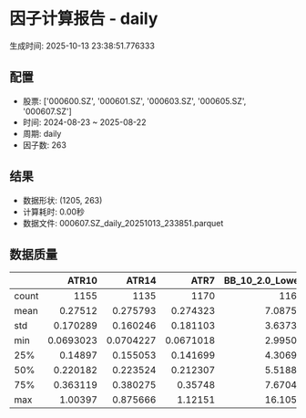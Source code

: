# 因子计算报告 - daily

生成时间: 2025-10-13 23:38:51.776333

## 配置

- 股票: ['000600.SZ', '000601.SZ', '000603.SZ', '000605.SZ', '000607.SZ']
- 时间: 2024-08-23 ~ 2025-08-22
- 周期: daily
- 因子数: 263

## 结果

- 数据形状: (1205, 263)
- 计算耗时: 0.00秒
- 数据文件: 000607.SZ_daily_20251013_233851.parquet

## 数据质量

|       |        ATR10 |        ATR14 |         ATR7 |   BB_10_2.0_Lower |   BB_10_2.0_Middle |   BB_10_2.0_Upper |   BB_10_2.0_Width |   BB_15_2.0_Lower |   BB_15_2.0_Middle |   BB_15_2.0_Upper |   BB_15_2.0_Width |   BB_20_2.0_Lower |   BB_20_2.0_Middle |   BB_20_2.0_Upper |   BB_20_2.0_Width |    BOLB_20 |     CCI10 |     CCI14 |     CCI20 |      EMA12 |      EMA15 |      EMA20 |       EMA3 |       EMA5 |       EMA8 |    FIXLB10 |     FIXLB3 |     FIXLB5 |     FIXLB8 |     FMAX10 |     FMAX15 |     FMAX20 |      FMAX5 |    FMEAN10 |    FMEAN15 |    FMEAN20 |     FMEAN5 |     FMIN10 |     FMIN15 |     FMIN20 |      FMIN5 |     FSTD10 |     FSTD15 |     FSTD20 |      FSTD5 |   Flow_Price_Divergence |   Flow_Reversal_Ratio |   Flow_Tier_Ratio_Delta |   Institutional_Absorption |    LEXLB10 |     LEXLB3 |     LEXLB5 |     LEXLB8 |   LargeOrder_Ratio |       MA10 |       MA15 |       MA20 |        MA3 |        MA5 |        MA8 |         MACD |   MACD_12_26_9 |   MACD_6_13_4 |   MACD_8_17_5 |     MACD_HIST |   MACD_SIGNAL |   MEANLB10 |    MEANLB3 |    MEANLB5 |    MEANLB8 |       MSTD10 |       MSTD15 |        MSTD5 |   MainFlow_Momentum |   MainNetInflow_Rate |    Momentum1 |   Momentum10 |   Momentum12 |   Momentum15 |   Momentum20 |    Momentum3 |    Momentum5 |    Momentum8 |   MoneyFlow_Consensus |   MoneyFlow_Hierarchy |   Northbound_NetInflow_Rate |               OBV |   OBV_SMA10 |   OBV_SMA15 |   OBV_SMA20 |   OBV_SMA5 |   OrderConcentration |   Position10 |   Position12 |   Position15 |   Position20 |   Position25 |   Position30 |   Position5 |   Position8 |       RAND |     RANDNX |      RANDX |      RPROB |    RPROBCX |    RPROBNX |     RPROBX |       RSI |     RSI10 |     RSI14 |      RSI7 |       STCX |      STOCH |   STOCH_10_14 |   STOCH_14_20 |   STOCH_7_10 |        STX |   SuperLargeOrder_Ratio |   TA_ADXR_14 |   TA_ADX_14 |   TA_APO_fastperiod12_matype0_slowperiod26 |   TA_AROONOSC_14 |   TA_AROON_14_down |   TA_AROON_14_up |   TA_CCI_14 |   TA_CDL2CROWS |   TA_CDL3BLACKCROWS |   TA_CDL3INSIDE |   TA_CDL3LINESTRIKE |   TA_CDL3OUTSIDE |   TA_CDL3STARSINSOUTH |   TA_CDL3WHITESOLDIERS |   TA_CDLABANDONEDBABY |   TA_CDLADVANCEBLOCK |   TA_CDLBELTHOLD |   TA_CDLBREAKAWAY |   TA_CDLCLOSINGMARUBOZU |   TA_CDLCONCEALBABYSWALL |   TA_CDLCOUNTERATTACK |   TA_CDLDARKCLOUDCOVER |   TA_CDLDOJI |   TA_CDLDOJISTAR |   TA_CDLDRAGONFLYDOJI |   TA_CDLENGULFING |   TA_CDLEVENINGDOJISTAR |   TA_CDLEVENINGSTAR |   TA_CDLGAPSIDESIDEWHITE |   TA_CDLGRAVESTONEDOJI |   TA_CDLHAMMER |   TA_CDLHANGINGMAN |   TA_CDLHARAMI |   TA_CDLHARAMICROSS |   TA_CDLHIGHWAVE |   TA_CDLHIKKAKE |   TA_CDLHOMINGPIGEON |   TA_CDLIDENTICAL3CROWS |   TA_CDLINNECK |   TA_CDLINVERTEDHAMMER |   TA_CDLKICKING |   TA_CDLKICKINGBYLENGTH |   TA_CDLLADDERBOTTOM |   TA_CDLLONGLEGGEDDOJI |   TA_CDLLONGLINE |   TA_CDLMARUBOZU |   TA_CDLMATCHINGLOW |   TA_CDLMATHOLD |   TA_CDLMORNINGDOJISTAR |   TA_CDLMORNINGSTAR |   TA_CDLONNECK |   TA_CDLPIERCING |   TA_CDLRICKSHAWMAN |   TA_CDLRISEFALL3METHODS |   TA_CDLSEPARATINGLINES |   TA_CDLSHOOTINGSTAR |   TA_CDLSHORTLINE |   TA_CDLSPINNINGTOP |   TA_CDLSTALLEDPATTERN |   TA_CDLSTICKSANDWICH |   TA_CDLTAKURI |   TA_CDLTASUKIGAP |   TA_CDLTHRUSTING |   TA_CDLTRISTAR |   TA_CDLUNIQUE3RIVER |   TA_CDLUPSIDEGAP2CROWS |   TA_CDLXSIDEGAP3METHODS |   TA_DEMA_10 |   TA_DEMA_20 |   TA_DEMA_5 |   TA_DX_14 |   TA_EMA_10 |   TA_EMA_20 |   TA_EMA_30 |   TA_EMA_5 |   TA_EMA_60 |   TA_KAMA_10 |   TA_KAMA_20 |   TA_MFI_14 |   TA_MIDPRICE_10 |   TA_MIDPRICE_20 |   TA_MIDPRICE_5 |   TA_MOM_10 |   TA_ROCP_10 |   TA_ROCR100_10 |   TA_ROCR_10 |   TA_ROC_10 |   TA_RSI_14 |     TA_SAR |   TA_SMA_10 |   TA_SMA_20 |   TA_SMA_30 |   TA_SMA_5 |   TA_SMA_60 |   TA_STOCHF_D |   TA_STOCHF_K |   TA_STOCHRSI_fastd_period3_fastk_period5_timeperiod14_D |   TA_STOCHRSI_fastd_period3_fastk_period5_timeperiod14_K |   TA_STOCH_D |   TA_STOCH_K |   TA_T3_10 |   TA_T3_20 |    TA_T3_5 |   TA_TEMA_10 |   TA_TEMA_20 |   TA_TEMA_5 |   TA_TRIMA_10 |   TA_TRIMA_20 |   TA_TRIMA_5 |   TA_TRIX_14 |   TA_ULTOSC_timeperiod17_timeperiod214_timeperiod328 |   TA_WILLR_14 |   TA_WMA_10 |   TA_WMA_20 |   TA_WMA_5 |   TRENDLB10 |     TRENDLB3 |     TRENDLB5 |    TRENDLB8 |     Trend10 |     Trend12 |     Trend15 |     Trend20 |     Trend25 |       Trend5 |      Trend8 |     VWAP10 |     VWAP15 |     VWAP20 |     VWAP25 |     VWAP30 |   Volume_Momentum10 |   Volume_Momentum15 |   Volume_Momentum20 |   Volume_Momentum25 |   Volume_Momentum30 |   Volume_Ratio10 |   Volume_Ratio15 |   Volume_Ratio20 |   Volume_Ratio25 |   Volume_Ratio30 |   WILLR14 |   WILLR18 |   WILLR21 |    WILLR9 |
|:------|-------------:|-------------:|-------------:|------------------:|-------------------:|------------------:|------------------:|------------------:|-------------------:|------------------:|------------------:|------------------:|-------------------:|------------------:|------------------:|-----------:|----------:|----------:|----------:|-----------:|-----------:|-----------:|-----------:|-----------:|-----------:|-----------:|-----------:|-----------:|-----------:|-----------:|-----------:|-----------:|-----------:|-----------:|-----------:|-----------:|-----------:|-----------:|-----------:|-----------:|-----------:|-----------:|-----------:|-----------:|-----------:|------------------------:|----------------------:|------------------------:|---------------------------:|-----------:|-----------:|-----------:|-----------:|-------------------:|-----------:|-----------:|-----------:|-----------:|-----------:|-----------:|-------------:|---------------:|--------------:|--------------:|--------------:|--------------:|-----------:|-----------:|-----------:|-----------:|-------------:|-------------:|-------------:|--------------------:|---------------------:|-------------:|-------------:|-------------:|-------------:|-------------:|-------------:|-------------:|-------------:|----------------------:|----------------------:|----------------------------:|------------------:|------------:|------------:|------------:|-----------:|---------------------:|-------------:|-------------:|-------------:|-------------:|-------------:|-------------:|------------:|------------:|-----------:|-----------:|-----------:|-----------:|-----------:|-----------:|-----------:|----------:|----------:|----------:|----------:|-----------:|-----------:|--------------:|--------------:|-------------:|-----------:|------------------------:|-------------:|------------:|-------------------------------------------:|-----------------:|-------------------:|-----------------:|------------:|---------------:|--------------------:|----------------:|--------------------:|-----------------:|----------------------:|-----------------------:|----------------------:|---------------------:|-----------------:|------------------:|------------------------:|-------------------------:|----------------------:|-----------------------:|-------------:|-----------------:|----------------------:|------------------:|------------------------:|--------------------:|-------------------------:|-----------------------:|---------------:|-------------------:|---------------:|--------------------:|-----------------:|----------------:|---------------------:|------------------------:|---------------:|-----------------------:|----------------:|------------------------:|---------------------:|-----------------------:|-----------------:|-----------------:|--------------------:|----------------:|------------------------:|--------------------:|---------------:|-----------------:|--------------------:|-------------------------:|------------------------:|---------------------:|------------------:|--------------------:|-----------------------:|----------------------:|---------------:|------------------:|------------------:|----------------:|---------------------:|------------------------:|-------------------------:|-------------:|-------------:|------------:|-----------:|------------:|------------:|------------:|-----------:|------------:|-------------:|-------------:|------------:|-----------------:|-----------------:|----------------:|------------:|-------------:|----------------:|-------------:|------------:|------------:|-----------:|------------:|------------:|------------:|-----------:|------------:|--------------:|--------------:|---------------------------------------------------------:|---------------------------------------------------------:|-------------:|-------------:|-----------:|-----------:|-----------:|-------------:|-------------:|------------:|--------------:|--------------:|-------------:|-------------:|-----------------------------------------------------:|--------------:|------------:|------------:|-----------:|------------:|-------------:|-------------:|------------:|------------:|------------:|------------:|------------:|------------:|-------------:|------------:|-----------:|-----------:|-----------:|-----------:|-----------:|--------------------:|--------------------:|--------------------:|--------------------:|--------------------:|-----------------:|-----------------:|-----------------:|-----------------:|-----------------:|----------:|----------:|----------:|----------:|
| count | 1155         | 1135         | 1170         |        1160       |         1160       |        1160       |        1160       |        1135       |         1135       |        1135       |        1135       |        1110       |         1110       |        1110       |        1110       | 1205       | 1115      | 1075      | 1015      | 1205       | 1205       | 1205       | 1205       | 1205       | 1205       | 1205       | 1205       | 1205       | 1205       | 1160       | 1135       | 1110       | 1185       | 1205       | 1205       | 1205       | 1205       | 1205       | 1205       | 1205       | 1205       | 1205       | 1205       | 1205       | 1205       |            1163         |           1205        |            1160         |                1205        | 1205       | 1205       | 1205       | 1205       |       1138         | 1160       | 1135       | 1110       | 1195       | 1185       | 1170       | 1040         |   1040         |  1130         |  1105         | 1040          |  1040         | 1205       | 1205       | 1205       | 1205       | 1160         | 1135         | 1185         |        1138         |        1196          | 1155         | 1155         | 1155         | 1155         | 1155         | 1155         | 1155         | 1155         |           1200        |        1192           |               1196          |    1205           |  1160       |  1135       |  1110       | 1185       |        1192          |  1160        |  1150        |  1135        |  1110        |  1085        |  1060        | 1185        | 1170        | 1205       | 1205       | 1205       | 1205       | 1205       | 1205       | 1205       | 1135      | 1155      | 1135      | 1170      | 1205       | 1120       |     1030      |      950      |   1085       | 1205       |          1078           |   1070       |  1070       |                                 1150       |       1205       |         1205       |       1205       |   1075      |           1205 |                1205 |     1205        |                1205 |      1205        |            1190       |           1205         |                  1205 |          1205        |       1205       |              1205 |              1205       |                     1205 |          1205         |            1205        |    1205      |     1205         |            1205       |        1205       |             1205        |          1205       |              1205        |             1205       |     1205       |         1205       |   1205         |         1205        |       1205       |     1205        |          1205        |            1205         |   1205         |             1205       |    1205         |            1205         |                 1205 |              1205      |       1205       |       1205       |          1205       |            1205 |             1205        |         1205        |    1205        |       1205       |           1205      |                     1205 |              1205       |          1205        |       1205        |          1205       |             1205       |                  1205 |     1205       |              1205 |       1205        |     1205        |                 1205 |                    1205 |             1205         |   1205       |   1205       |  1205       | 1205       |  1205       |  1205       |  1205       | 1205       |  1205       |   1160       |   1110       |  1205       |       1205       |       1205       |      1205       |  1205       |   1205       |      1205       |   1205       |  1155       |   1135      | 1205       |  1160       |  1110       |  1060       | 1185       |   910       |    1205       |    1205       |                                               1205       |                                               1205       |   1205       |   1205       | 1205       | 1205       | 1205       |   1205       |   1205       |  1205       |    1160       |    1110       |   1185       |   1205       |                                           1205       |     1140      |  1160       |  1110       | 1185       | 1160        | 1195         | 1185         | 1170        | 1160        | 1150        | 1135        | 1110        | 1085        | 1185         | 1170        | 1110       | 1110       | 1110       | 1110       | 1110       |        1155         |        1155         |        1155         |        1155         |        1155         |       1205       |       1205       |       1205       |       1205       |       1205       | 1140      | 1120      | 1105      | 1165      |
| mean  |    0.27512   |    0.275793  |    0.274323  |           7.08753 |            7.1339  |           7.18027 |           7.1339  |           7.0864  |            7.14541 |           7.20441 |           7.14541 |           7.08804 |            7.15807 |           7.22811 |           7.15807 |    7.11584 |   22.1591 |   22.6709 |   22.3116 |    7.0479  |    7.02945 |    6.9988  |    7.10322 |    7.09087 |    7.07246 |    7.11584 |    7.11584 |    7.11584 |    7.11584 |    7.1339  |    7.14541 |    7.15807 |    7.12318 |    7.11584 |    7.11584 |    7.11584 |    7.11584 |    7.11584 |    7.11584 |    7.11584 |    7.11584 |    7.11584 |    7.11584 |    7.11584 |    7.11584 |              -0.374904  |              0.459751 |               0.699636  |                   0.205809 |    7.11584 |    7.11584 |    7.11584 |    7.11584 |          0.21052   |    7.1339  |    7.14541 |    7.15807 |    7.1192  |    7.12318 |    7.12952 |    0.0909379 |      0.0909379 |     0.0467672 |     0.0614386 |   -0.00522189 |     0.0961598 |    7.11584 |    7.11584 |    7.11584 |    7.11584 |    0.244383  |    0.305398  |    0.169731  |          -0.593819  |          -0.00983856 |    0.0253158 |    0.0253158 |    0.0253158 |    0.0253158 |    0.0253158 |    0.0253158 |    0.0253158 |    0.0253158 |              0.493639 |        -908.519       |                 -0.00365501 |       4.06289e+06 |     7.1339  |     7.14541 |     7.15807 |    7.12318 |         390.394      |     0.497193 |     0.501091 |     0.505097 |     0.51625  |     0.516    |     0.518098 |    0.494997 |    0.495963 |    7.11584 |    7.11584 |    7.11584 |    7.11584 |    7.11584 |    7.11584 |    7.11584 |   54.2014 |   53.9037 |   54.2014 |   53.5986 |    7.11584 |   50.5209  |       49.1065 |       49.2806 |     49.6304  |    7.11584 |             0.0684722   |     28.1738  |    28.1738  |                                    7.13839 |          7.11584 |            7.11584 |          7.11584 |     22.6709 |              0 |                   0 |       -0.248963 |                   0 |         0.912863 |              52.9865  |              0.0829876 |                     0 |            -0.580913 |          1.57676 |                 0 |                 2.40664 |                        0 |            -0.0829876 |              -0.497925 |      15.9336 |        0.0829876 |               2.40664 |           1.21162 |               -0.248963 |            -0.33195 |                -0.165975 |                1.74274 |        2.24066 |           -1.74274 |     -0.0497925 |           -0.365145 |          3.73444 |        0.829876 |             0.497925 |              -0.0829876 |     -0.0829876 |                1.41079 |      -0.0829876 |              -0.0829876 |                    0 |                14.7718 |          1.16183 |          1.49378 |             1.07884 |               0 |                0.248963 |            0.746888 |      -0.165975 |          0.33195 |             10.7054 |                        0 |                -0.33195 |            -0.995851 |          0.995851 |             4.48133 |               -0.33195 |                     0 |        2.40664 |                 0 |         -0.995851 |       -0.165975 |                    0 |                       0 |                0.0829876 |      7.06019 |      6.9988  |     7.09087 |    7.11584 |     7.06019 |     6.9988  |     6.93873 |    7.09087 |     6.7715  |      7.1339  |      7.15807 |     7.11584 |          7.11584 |          7.11584 |         7.11584 |     7.11584 |      7.11584 |         7.11584 |      7.11584 |     2.53158 |     54.2014 |    7.11584 |     7.1339  |     7.15807 |     7.1769  |    7.12318 |     7.19487 |       7.11584 |       7.11584 |                                                  7.11584 |                                                  7.11584 |      7.11584 |      7.11584 |    7.11584 |    7.11584 |    7.11584 |      7.06019 |      6.9988  |     7.09087 |       7.1339  |       7.15807 |      7.12318 |      7.11584 |                                              7.11584 |      -49.6579 |     7.1339  |     7.15807 |    7.12318 |    0.191067 |    0.0636637 |    0.0899178 |    0.146928 |    0.191067 |    0.234346 |    0.299845 |    0.394684 |    0.417682 |    0.0899178 |    0.146928 |    7.27918 |    7.27918 |    7.27918 |    7.27918 |    7.27918 |           0.0253158 |           0.0253158 |           0.0253158 |           0.0253158 |           0.0253158 |          7.11584 |          7.11584 |          7.11584 |          7.11584 |          7.11584 |  -49.6579 |  -48.6407 |  -48.3105 |  -50.3936 |
| std   |    0.170289  |    0.160246  |    0.181103  |           3.63739 |            3.66026 |           3.68364 |           3.66026 |           3.62284 |            3.65129 |           3.68043 |           3.65129 |           3.61004 |            3.64267 |           3.67616 |           3.64267 |    3.67883 |   89.3029 |   86.0122 |   86.5446 |    3.63223 |    3.62104 |    3.60323 |    3.66894 |    3.66017 |    3.64782 |    3.67883 |    3.67883 |    3.67883 |    3.67883 |    3.66026 |    3.65129 |    3.64267 |    3.66977 |    3.67883 |    3.67883 |    3.67883 |    3.67883 |    3.67883 |    3.67883 |    3.67883 |    3.67883 |    3.67883 |    3.67883 |    3.67883 |    3.67883 |               0.522385  |              0.498584 |              11.9977    |                   0.40446  |    3.67883 |    3.67883 |    3.67883 |    3.67883 |          0.0414123 |    3.66026 |    3.65129 |    3.64267 |    3.67416 |    3.66977 |    3.66375 |    0.244524  |      0.244524  |     0.194815  |     0.209708  |    0.0898726  |     0.226945  |    3.67883 |    3.67883 |    3.67883 |    3.67883 |    0.259197  |    0.301264  |    0.196719  |          18.7105    |           0.0222153  |    0.10779   |    0.10779   |    0.10779   |    0.10779   |    0.10779   |    0.10779   |    0.10779   |    0.10779   |              0.232059 |      508899           |                  0.0148182  |       2.85992e+06 |     3.66026 |     3.65129 |     3.64267 |    3.66977 |      259524          |     0.297755 |     0.296696 |     0.291329 |     0.286589 |     0.274637 |     0.269124 |    0.301043 |    0.297824 |    3.67883 |    3.67883 |    3.67883 |    3.67883 |    3.67883 |    3.67883 |    3.67883 |   11.0925 |   13.5496 |   11.0925 |   16.4699 |    3.67883 |   27.3921  |       18.5296 |       17.2569 |     19.0639  |    3.67883 |             0.0405507   |     11.4497  |    11.4497  |                                    3.65676 |          3.67883 |            3.67883 |          3.67883 |     86.0122 |              0 |                   0 |       11.159    |                   0 |        17.5064   |              25.1796  |              2.88076   |                     0 |             7.60275  |         37.4322  |                 0 |                36.2602  |                        0 |             2.88076   |               7.04172  |      36.6141 |       16.0458    |              15.3319  |          32.5167  |                4.98547  |             5.75433 |                 5.76151  |               13.0912  |       14.8063  |           13.0912  |     25.7834    |           13.0371   |         34.5016  |       38.2244   |             7.04172  |               2.88076   |      2.88076   |               11.7985  |       2.88076   |               2.88076   |                    0 |                35.4967 |         42.9244  |         21.8974  |            10.3348  |               0 |                4.98547  |            8.61351  |       4.07231  |          5.75433 |             30.931  |                        0 |                 5.75433 |             9.93354  |         42.3442   |            44.7937  |                5.75433 |                     0 |       15.3319  |                 0 |          9.93354  |        4.07231  |                    0 |                       0 |                6.44371   |      3.63992 |      3.60323 |     3.66017 |    3.67883 |     3.63992 |     3.60323 |     3.57038 |    3.66017 |     3.48623 |      3.66026 |      3.64267 |     3.67883 |          3.67883 |          3.67883 |         3.67883 |     3.67883 |      3.67883 |         3.67883 |      3.67883 |    10.779   |     11.0925 |    3.67883 |     3.66026 |     3.64267 |     3.62384 |    3.66977 |     3.56863 |       3.67883 |       3.67883 |                                                  3.67883 |                                                  3.67883 |      3.67883 |      3.67883 |    3.67883 |    3.67883 |    3.67883 |      3.63992 |      3.60323 |     3.66017 |       3.66026 |       3.64267 |      3.66977 |      3.67883 |                                              3.67883 |       29.3983 |     3.66026 |     3.64267 |    3.66977 |    1.18868  |    0.863148  |    1.0309    |    1.1407   |    1.18868  |    1.2259   |    1.25644  |    1.28725  |    1.26894  |    1.0309    |    1.1407   |    3.67261 |    3.67261 |    3.67261 |    3.67261 |    3.67261 |           0.10779   |           0.10779   |           0.10779   |           0.10779   |           0.10779   |          3.67883 |          3.67883 |          3.67883 |          3.67883 |          3.67883 |   29.3983 |   28.789  |   28.5015 |   29.8312 |
| min   |    0.0693023 |    0.0704227 |    0.0671018 |           2.99501 |            3.011   |           3.02699 |           3.011   |           3.01313 |            3.02733 |           3.04154 |           3.02733 |           3.0223  |            3.0355  |           3.0487  |           3.0355  |    2.88    | -300.008  | -198.338  | -262.35   |    2.92361 |    2.92484 |    2.9261  |    2.9075  |    2.91556 |    2.92062 |    2.88    |    2.88    |    2.88    |    2.88    |    3.011   |    3.02733 |    3.0355  |    2.938   |    2.88    |    2.88    |    2.88    |    2.88    |    2.88    |    2.88    |    2.88    |    2.88    |    2.88    |    2.88    |    2.88    |    2.88    |              -0.996196  |              0        |              -1         |                   0        |    2.88    |    2.88    |    2.88    |    2.88    |          0.0757141 |    3.011   |    3.02733 |    3.0355  |    2.91667 |    2.938   |    2.99625 |   -0.378777  |     -0.378777  |    -0.729087  |    -0.568962  |   -0.434817   |    -0.321852  |    2.88    |    2.88    |    2.88    |    2.88    |    0.0287518 |    0.0348056 |    0         |        -526.333     |          -0.0707063  |   -0.326681  |   -0.326681  |   -0.326681  |   -0.326681  |   -0.326681  |   -0.326681  |   -0.326681  |   -0.326681  |              0        |          -3.72468e+06 |                 -0.0808821  | -938152           |     3.011   |     3.02733 |     3.0355  |    2.938   |          -1.8127e+06 |     0        |     0        |     0        |     0        |     0        |     0        |    0        |    0        |    2.88    |    2.88    |    2.88    |    2.88    |    2.88    |    2.88    |    2.88    |   20.5965 |   16.4926 |   20.5965 |   13.7048 |    2.88    |    1.21672 |       10.4254 |        6.9339 |      6.87338 |    2.88    |             0.000606771 |      8.73478 |     8.73478 |                                    3.01667 |          2.88    |            2.88    |          2.88    |   -198.338  |              0 |                   0 |     -100        |                   0 |      -100        |               1.98804 |              0         |                     0 |          -100        |       -100       |                 0 |              -100       |                        0 |          -100         |            -100        |       0      |     -100         |               0       |        -100       |             -100        |          -100       |              -100        |                0       |        0       |         -100       |   -100         |         -100        |       -100       |     -200        |             0        |            -100         |   -100         |                0       |    -100         |            -100         |                    0 |                 0      |       -100       |       -100       |             0       |               0 |                0        |            0        |    -100        |          0       |              0      |                        0 |              -100       |          -100        |       -100        |          -100       |             -100       |                     0 |        0       |                 0 |       -100        |     -100        |                    0 |                       0 |             -100         |      2.9224  |      2.9261  |     2.91556 |    2.88    |     2.9224  |     2.9261  |     2.92738 |    2.91556 |     2.92868 |      3.011   |      3.0355  |     2.88    |          2.88    |          2.88    |         2.88    |     2.88    |      2.88    |         2.88    |      2.88    |   -32.6681  |     20.5965 |    2.88    |     3.011   |     3.0355  |     3.20067 |    2.938   |     3.50117 |       2.88    |       2.88    |                                                  2.88    |                                                  2.88    |      2.88    |      2.88    |    2.88    |    2.88    |    2.88    |      2.9224  |      2.9261  |     2.91556 |       3.011   |       3.0355  |      2.938   |      2.88    |                                              2.88    |     -100      |     3.011   |     3.0355  |    2.938   |   -2.63719  |   -1.1547    |   -1.76871   |   -2.30596  |   -2.63719  |   -2.77409  |   -2.89406  |   -2.94549  |   -3.3357   |   -1.76871   |   -2.30596  |    3.03754 |    3.03754 |    3.03754 |    3.03754 |    3.03754 |          -0.326681  |          -0.326681  |          -0.326681  |          -0.326681  |          -0.326681  |          2.88    |          2.88    |          2.88    |          2.88    |          2.88    | -100      | -100      | -100      | -100      |
| 25%   |    0.14897   |    0.155053  |    0.141699  |           4.30699 |            4.327   |           4.34366 |           4.327   |           4.28095 |            4.31267 |           4.34115 |           4.31267 |           4.26226 |            4.2935  |           4.32298 |           4.2935  |    4.32    |  -41.8266 |  -37.1525 |  -37.0752 |    4.28352 |    4.26564 |    4.24052 |    4.31519 |    4.31818 |    4.30094 |    4.32    |    4.32    |    4.32    |    4.32    |    4.327   |    4.31267 |    4.2935  |    4.324   |    4.32    |    4.32    |    4.32    |    4.32    |    4.32    |    4.32    |    4.32    |    4.32    |    4.32    |    4.32    |    4.32    |    4.32    |              -0.811467  |              0        |              -0.30014   |                   0        |    4.32    |    4.32    |    4.32    |    4.32    |          0.190083  |    4.327   |    4.31267 |    4.2935  |    4.32    |    4.324   |    4.32031 |   -0.0394123 |     -0.0394123 |    -0.0435443 |    -0.0421136 |   -0.0410037  |    -0.0308269 |    4.32    |    4.32    |    4.32    |    4.32    |    0.0900139 |    0.118233  |    0.0601664 |          -0.809948  |          -0.02473    |   -0.0305309 |   -0.0305309 |   -0.0305309 |   -0.0305309 |   -0.0305309 |   -0.0305309 |   -0.0305309 |   -0.0305309 |              0.4      |      -16486.8         |                 -0.0110536  |       2.50313e+06 |     4.327   |     4.31267 |     4.2935  |    4.324   |       -7926.49       |     0.23022  |     0.240484 |     0.250343 |     0.28136  |     0.301527 |     0.314513 |    0.227545 |    0.223446 |    4.32    |    4.32    |    4.32    |    4.32    |    4.32    |    4.32    |    4.32    |   46.3131 |   44.3539 |   46.3131 |   41.7011 |    4.32    |   26.1499  |       35.6097 |       37.0034 |     35.436   |    4.32    |             0.0365423   |     19.1663  |    19.1663  |                                    4.3225  |          4.32    |            4.32    |          4.32    |    -37.1525 |              0 |                   0 |        0        |                   0 |         0        |              31.8483  |              0         |                     0 |             0        |          0       |                 0 |                 0       |                        0 |             0         |               0        |       0      |        0         |               0       |           0       |                0        |             0       |                 0        |                0       |        0       |            0       |      0         |            0        |          0       |        0        |             0        |               0         |      0         |                0       |       0         |               0         |                    0 |                 0      |          0       |          0       |             0       |               0 |                0        |            0        |       0        |          0       |              0      |                        0 |                 0       |             0        |          0        |             0       |                0       |                     0 |        0       |                 0 |          0        |        0        |                    0 |                       0 |                0         |      4.29888 |      4.24052 |     4.31818 |    4.32    |     4.29888 |     4.24052 |     4.1893  |    4.31818 |     4.08459 |      4.327   |      4.2935  |     4.32    |          4.32    |          4.32    |         4.32    |     4.32    |      4.32    |         4.32    |      4.32    |    -3.05309 |     46.3131 |    4.32    |     4.327   |     4.2935  |     4.25425 |    4.324   |     4.17879 |       4.32    |       4.32    |                                                  4.32    |                                                  4.32    |      4.32    |      4.32    |    4.32    |    4.32    |    4.32    |      4.29888 |      4.24052 |     4.31818 |       4.327   |       4.2935  |      4.324   |      4.32    |                                              4.32    |      -75.9805 |     4.327   |     4.2935  |    4.324   |   -0.814274 |   -0.83205   |   -0.86273   |   -0.844114 |   -0.814274 |   -0.74613  |   -0.696982 |   -0.606436 |   -0.58743  |   -0.86273   |   -0.844114 |    4.34595 |    4.34595 |    4.34595 |    4.34595 |    4.34595 |          -0.0305309 |          -0.0305309 |          -0.0305309 |          -0.0305309 |          -0.0305309 |          4.32    |          4.32    |          4.32    |          4.32    |          4.32    |  -75.9805 |  -73.0228 |  -71.25   |  -77.7778 |
| 50%   |    0.220182  |    0.223524  |    0.212307  |           5.51882 |            5.5735  |           5.63625 |           5.5735  |           5.50938 |            5.57067 |           5.64221 |           5.57067 |           5.51557 |            5.58125 |           5.64099 |           5.58125 |    5.57    |   17.5438 |   16.0296 |   15.3966 |    5.45829 |    5.44062 |    5.42317 |    5.5676  |    5.5355  |    5.49457 |    5.57    |    5.57    |    5.57    |    5.57    |    5.5735  |    5.57067 |    5.58125 |    5.576   |    5.57    |    5.57    |    5.57    |    5.57    |    5.57    |    5.57    |    5.57    |    5.57    |    5.57    |    5.57    |    5.57    |    5.57    |              -0.554249  |              0        |               0.0139638 |                   0        |    5.57    |    5.57    |    5.57    |    5.57    |          0.217556  |    5.5735  |    5.57067 |    5.58125 |    5.57667 |    5.576   |    5.55125 |    0.0591379 |      0.0591379 |     0.0319996 |     0.0399129 |   -0.00107777 |     0.0671811 |    5.57    |    5.57    |    5.57    |    5.57    |    0.150283  |    0.196948  |    0.101341  |           0.0910375 |          -0.0104782  |    0.0138313 |    0.0138313 |    0.0138313 |    0.0138313 |    0.0138313 |    0.0138313 |    0.0138313 |    0.0138313 |              0.4      |       -3421.25        |                 -0.00379077 |       3.41621e+06 |     5.5735  |     5.57067 |     5.58125 |    5.576   |       -1443.6        |     0.515152 |     0.521476 |     0.522124 |     0.536139 |     0.532609 |     0.54151  |    0.5      |    0.516129 |    5.57    |    5.57    |    5.57    |    5.57    |    5.57    |    5.57    |    5.57    |   53.7334 |   53.6696 |   53.7334 |   53.527  |    5.57    |   54.267   |       51.8194 |       52.929  |     51.7061  |    5.57    |             0.0650436   |     27.6662  |    27.6662  |                                    5.585   |          5.57    |            5.57    |          5.57    |     16.0296 |              0 |                   0 |        0        |                   0 |         0        |              53.0165  |              0         |                     0 |             0        |          0       |                 0 |                 0       |                        0 |             0         |               0        |       0      |        0         |               0       |           0       |                0        |             0       |                 0        |                0       |        0       |            0       |      0         |            0        |          0       |        0        |             0        |               0         |      0         |                0       |       0         |               0         |                    0 |                 0      |          0       |          0       |             0       |               0 |                0        |            0        |       0        |          0       |              0      |                        0 |                 0       |             0        |          0        |             0       |                0       |                     0 |        0       |                 0 |          0        |        0        |                    0 |                       0 |                0         |      5.47192 |      5.42317 |     5.5355  |    5.57    |     5.47192 |     5.42317 |     5.40225 |    5.5355  |     5.32794 |      5.5735  |      5.58125 |     5.57    |          5.57    |          5.57    |         5.57    |     5.57    |      5.57    |         5.57    |      5.57    |     1.38313 |     53.7334 |    5.57    |     5.5735  |     5.58125 |     5.5485  |    5.576   |     5.55067 |       5.57    |       5.57    |                                                  5.57    |                                                  5.57    |      5.57    |      5.57    |    5.57    |    5.57    |    5.57    |      5.47192 |      5.42317 |     5.5355  |       5.5735  |       5.58125 |      5.576   |      5.57    |                                              5.57    |      -48.436  |     5.5735  |     5.58125 |    5.576   |    0.279683 |    0.1106    |    0.14237   |    0.211575 |    0.279683 |    0.28717  |    0.320036 |    0.427371 |    0.501594 |    0.14237   |    0.211575 |    5.73304 |    5.73304 |    5.73304 |    5.73304 |    5.73304 |           0.0138313 |           0.0138313 |           0.0138313 |           0.0138313 |           0.0138313 |          5.57    |          5.57    |          5.57    |          5.57    |          5.57    |  -48.436  |  -46.6772 |  -46.4789 |  -48.4848 |
| 75%   |    0.363119  |    0.380275  |    0.35748   |           7.67047 |            7.718   |           7.76456 |           7.718   |           7.62262 |            7.67833 |           7.73359 |           7.67833 |           7.59427 |            7.64    |           7.71211 |           7.64    |    7.72    |   75.0661 |   75.3473 |   70.8876 |    7.63811 |    7.62915 |    7.62011 |    7.69796 |    7.67553 |    7.65546 |    7.72    |    7.72    |    7.72    |    7.72    |    7.718   |    7.67833 |    7.64    |    7.708   |    7.72    |    7.72    |    7.72    |    7.72    |    7.72    |    7.72    |    7.72    |    7.72    |    7.72    |    7.72    |    7.72    |    7.72    |              -0.0187273 |              1        |               0.453151  |                   0        |    7.72    |    7.72    |    7.72    |    7.72    |          0.238869  |    7.718   |    7.67833 |    7.64    |    7.71167 |    7.708   |    7.7075  |    0.163032  |      0.163032  |     0.0923548 |     0.118641  |    0.0276739  |     0.167315  |    7.72    |    7.72    |    7.72    |    7.72    |    0.305245  |    0.391542  |    0.19857   |           0.849388  |           0.00446786 |    0.0640373 |    0.0640373 |    0.0640373 |    0.0640373 |    0.0640373 |    0.0640373 |    0.0640373 |    0.0640373 |              0.6      |        5095.32        |                  0.00246366 |       5.01281e+06 |     7.718   |     7.67833 |     7.64    |    7.708   |        2603.87       |     0.741256 |     0.747299 |     0.745743 |     0.754597 |     0.735632 |     0.731004 |    0.75     |    0.75     |    7.72    |    7.72    |    7.72    |    7.72    |    7.72    |    7.72    |    7.72    |   60.9451 |   62.4267 |   60.9451 |   64.1092 |    7.72    |   73.8515  |       62.2643 |       62.0368 |     63.2552  |    7.72    |             0.0895697   |     36.1502  |    36.1502  |                                    7.70375 |          7.72    |            7.72    |          7.72    |     75.3473 |              0 |                   0 |        0        |                   0 |         0        |              72.1437  |              0         |                     0 |             0        |          0       |                 0 |                 0       |                        0 |             0         |               0        |       0      |        0         |               0       |           0       |                0        |             0       |                 0        |                0       |        0       |            0       |      0         |            0        |          0       |        0        |             0        |               0         |      0         |                0       |       0         |               0         |                    0 |                 0      |          0       |          0       |             0       |               0 |                0        |            0        |       0        |          0       |              0      |                        0 |                 0       |             0        |          0        |             0       |                0       |                     0 |        0       |                 0 |          0        |        0        |                    0 |                       0 |                0         |      7.65837 |      7.62011 |     7.67553 |    7.72    |     7.65837 |     7.62011 |     7.6399  |    7.67553 |     7.58371 |      7.718   |      7.64    |     7.72    |          7.72    |          7.72    |         7.72    |     7.72    |      7.72    |         7.72    |      7.72    |     6.40373 |     60.9451 |    7.72    |     7.718   |     7.64    |     7.62767 |    7.708   |     7.70888 |       7.72    |       7.72    |                                                  7.72    |                                                  7.72    |      7.72    |      7.72    |    7.72    |    7.72    |    7.72    |      7.65837 |      7.62011 |     7.67553 |       7.718   |       7.64    |      7.708   |      7.72    |                                              7.72    |      -25.4401 |     7.718   |     7.64    |    7.708   |    1.10524  |    0.960987  |    0.982861  |    1.04833  |    1.10524  |    1.18095  |    1.22882  |    1.29897  |    1.29286  |    0.982861  |    1.04833  |    7.86003 |    7.86003 |    7.86003 |    7.86003 |    7.86003 |           0.0640373 |           0.0640373 |           0.0640373 |           0.0640373 |           0.0640373 |          7.72    |          7.72    |          7.72    |          7.72    |          7.72    |  -25.4401 |  -24.5073 |  -24.8619 |  -25.1012 |
| max   |    1.00397   |    0.875666  |    1.12151   |          16.1055  |           16.178   |          16.2505  |          16.178   |          15.9232  |           16.0067  |          16.0902  |          16.0067  |          15.9005  |           15.979   |          16.0575  |          15.979   |   16.74    |  364.473  |  360.786  |  328.352  |   16.0253  |   15.9295  |   15.8871  |   16.4458  |   16.329   |   16.1693  |   16.74    |   16.74    |   16.74    |   16.74    |   16.178   |   16.0067  |   15.979   |   16.358   |   16.74    |   16.74    |   16.74    |   16.74    |   16.74    |   16.74    |   16.74    |   16.74    |   16.74    |   16.74    |   16.74    |   16.74    |               0.993977  |              1        |             403.636     |                   1        |   16.74    |   16.74    |   16.74    |   16.74    |          0.305141  |   16.178   |   16.0067  |   15.979   |   16.5067  |   16.358   |   16.1913  |    1.75937   |      1.75937   |     1.61521   |     1.63373   |    0.565017   |     1.38111   |   16.74    |   16.74    |   16.74    |   16.74    |    2.02849   |    2.23345   |    1.76242   |         138.859     |           0.103344   |    0.673913  |    0.673913  |    0.673913  |    0.673913  |    0.673913  |    0.673913  |    0.673913  |    0.673913  |              1        |           1.60568e+07 |                  0.116957   |       1.53227e+07 |    16.178   |    16.0067  |    15.979   |   16.358   |           7.9062e+06 |     1        |     1        |     1        |     1        |     1        |     1        |    1        |    1        |   16.74    |   16.74    |   16.74    |   16.74    |   16.74    |   16.74    |   16.74    |   90.1834 |   93.3395 |   90.1834 |   97.2492 |   16.74    |  100       |       92.36   |       84.353  |     91.2722  |   16.74    |             0.27535     |     67.3705  |    67.3705  |                                   16.1358  |         16.74    |           16.74    |         16.74    |    360.786  |              0 |                   0 |      100        |                   0 |       100        |              99.948   |            100         |                     0 |             0        |        100       |                 0 |               100       |                        0 |             0         |               0        |     100      |      100         |             100       |         100       |                0        |             0       |               100        |              100       |      100       |            0       |    100         |          100        |        100       |      200        |           100        |               0         |      0         |              100       |       0         |               0         |                    0 |               100      |        100       |        100       |           100       |               0 |              100        |          100        |       0        |        100       |            100      |                        0 |                 0       |             0        |        100        |           100       |                0       |                     0 |      100       |                 0 |          0        |        0        |                    0 |                       0 |              100         |     16.0951  |     15.8871  |    16.329   |   16.74    |    16.0951  |    15.8871  |    15.7904  |   16.329   |    15.4479  |     16.178   |     15.979   |    16.74    |         16.74    |         16.74    |        16.74    |    16.74    |     16.74    |        16.74    |     16.74    |    67.3913  |     90.1834 |   16.74    |    16.178   |    15.979   |    15.9457  |   16.358   |    15.479   |      16.74    |      16.74    |                                                 16.74    |                                                 16.74    |     16.74    |     16.74    |   16.74    |   16.74    |   16.74    |     16.0951  |     15.8871  |    16.329   |      16.178   |      15.979   |     16.358   |     16.74    |                                             16.74    |       -0      |    16.178   |    15.979   |   16.358   |    2.84605  |    1.1547    |    1.78885   |    2.47487  |    2.84605  |    3.00194  |    3.34049  |    3.6482   |    3.73638  |    1.78885   |    2.47487  |   16.0987  |   16.0987  |   16.0987  |   16.0987  |   16.0987  |           0.673913  |           0.673913  |           0.673913  |           0.673913  |           0.673913  |         16.74    |         16.74    |         16.74    |         16.74    |         16.74    |   -0      |   -0      |   -0      |   -0      |